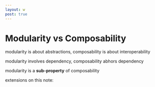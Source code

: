 ```yaml
---
layout: w
post: true
---
```

# Modularity vs Composability

modularity is about abstractions, composability is about interoperability

modularity involves dependency, composability abhors dependency

modularity is a **sub-property** of composability

extensions on this note:
